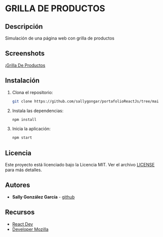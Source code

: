 # GRILLA DE PRODUCTOS

## Descripción
Simulación de una página web con grilla de productos

## Screenshots
¡[Grilla De Productos](./assets/grillaProductos.png)

## Instalación
1. Clona el repositorio:
   ```bash
   git clone https://github.com/sallygongar/portafolioReactJs/tree/main/plp-products
   ```
2. Instala las dependencias:
   ```bash
   npm install
   ```
3. Inicia la aplicación:
   ```bash
   npm start
   ```

## Licencia
Este proyecto está licenciado bajo la Licencia MIT. Ver el archivo [LICENSE](LICENSE) para más detalles.
   

## Autores
- **Sally González García** - [github](https://github.com/sagongar)

## Recursos
- [React Dev](https://es.react.dev/)
- [Developer Mozilla](https://developer.mozilla.org/)